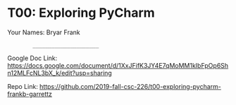 # T00: Exploring PyCharm

Your Names: Bryar Frank

            _____________________
            
Google Doc Link: https://docs.google.com/document/d/1XxJFifK3JY4E7qMoMM1kIbFpOp6Shn12MLFcNL3bX_k/edit?usp=sharing

Repo Link: https://github.com/2019-fall-csc-226/t00-exploring-pycharm-frankb-garrettz

